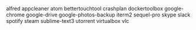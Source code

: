 alfred
appcleaner
atom
bettertouchtool
crashplan
dockertoolbox
google-chrome
google-drive
google-photos-backup
iterm2
sequel-pro
skype
slack
spotify
steam
sublime-text3
utorrent
virtualbox
vlc
